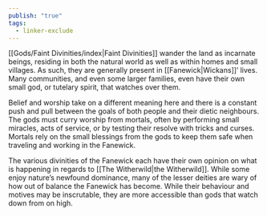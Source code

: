 ```yaml
---
publish: "true"
tags:
  - linker-exclude
---
```

[[Gods/Faint Divinities/index|Faint Divinities]] wander the land as incarnate beings, residing in both the natural world as well as within homes and small villages. As such, they are generally present in [[Fanewick|Wickans]]’ lives. Many communities, and even some larger families, even have their own small god, or tutelary spirit, that watches over them.

Belief and worship take on a different meaning here and there is a constant push and pull between the goals of both people and their dietic neighbours. The gods must curry worship from mortals, often by performing small miracles, acts of service, or by testing their resolve with tricks and curses. Mortals rely on the small blessings from the gods to keep them safe when traveling and working in the Fanewick. 

The various divinities of the Fanewick each have their own opinion on what is happening in regards to [[The Witherwild|the Witherwild]]. While some enjoy nature’s newfound dominance, many of the lesser deities are wary of how out of balance the Fanewick has become. While their behaviour and motives may be inscrutable, they are more accessible than gods that watch down from on high.
